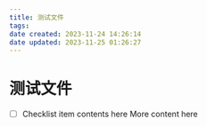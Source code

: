 ```yaml
---
title: 测试文件
tags: 
date created: 2023-11-24 14:26:14
date updated: 2023-11-25 01:26:27
---
```


# 测试文件

- [ ] Checklist item contents here More content here
